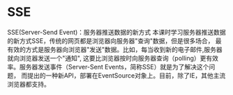 # SSE
SSE(Server-Send Event)：服务器推送数据的新方式
本课时学习服务器推送数据的新方式SSE，传统的网页都是浏览器向服务器"查询"数据，但是很多场合，
最有效的方式是服务器向浏览器"发送"数据。比如，每当收到新的电子邮件,服务器就向浏览器发送一个"通知",
这要比浏览器按时向服务器查询（polling）更有效率。服务器发送事件（Server-Sent Events，简称SSE）就是为了解决这个问题，
而提出的一种新API，部署在EventSource对象上。目前，除了IE，其他主流浏览器都支持。
